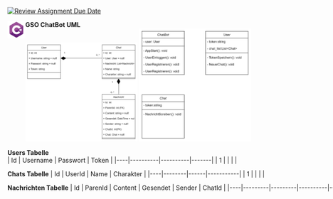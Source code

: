 [![Review Assignment Due Date](https://classroom.github.com/assets/deadline-readme-button-24ddc0f5d75046c5622901739e7c5dd533143b0c8e959d652212380cedb1ea36.svg)](https://classroom.github.com/a/V9X9SYfz)
<div id="container" style="white-space:nowrap">

  <div id="image" style="display:inline float: right;">
        <img style="float: left;" src="https://github.com/GSO-SW/public_content_gso/blob/e52e340b1e9dbc5c8f01051c4f264da611f1fd7f/Images/Logos/C%23_logo.png" alt="drawing" width="8%"/>
  </div>

  <div id="texts" style="display:inline; white-space:nowrap; float: right;"> 
        <h1>🤖GSO ChatBot</h1>
</div>

**GSO ChatBot UML**   
<img src="./Referenzen/Datenmodel.png" width=50% >
<img src="./Referenzen/FunktionsModel.png" width=50% >

**Users Tabelle**   
| Id | Username | Passwort | Token |
|----|----------|----------|-------|
| 1  |          |          |       | 

**Chats Tabelle**
| Id | UserId | Name | Charakter |
|----|--------|------|-----------|
| 1  |        |      |           |

**Nachrichten Tabelle**
| Id | ParenId | Content | Gesendet | Sender | ChatId |
|----|---------|---------|----------|--------|--------|
| 1  |         |         |          |        |        |
